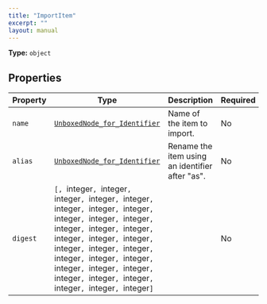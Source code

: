 ```yaml
---
title: "ImportItem"
excerpt: ""
layout: manual
---
```



**Type:** `object`





## Properties

| Property | Type | Description | Required |
|----------|------|-------------|----------|
| `name` |[`UnboxedNode_for_Identifier`](/docs/kcl/types/UnboxedNode_for_Identifier)| Name of the item to import. | No |
| `alias` |[`UnboxedNode_for_Identifier`](/docs/kcl/types/UnboxedNode_for_Identifier)| Rename the item using an identifier after "as". | No |
| `digest` |`[, `integer`, `integer`, `integer`, `integer`, `integer`, `integer`, `integer`, `integer`, `integer`, `integer`, `integer`, `integer`, `integer`, `integer`, `integer`, `integer`, `integer`, `integer`, `integer`, `integer`, `integer`, `integer`, `integer`, `integer`, `integer`, `integer`, `integer`, `integer`, `integer`, `integer`, `integer`, `integer`]`|  | No |


